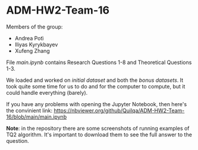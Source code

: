 # ADM-HW2-Team-16
Members of the group:
- Andrea Potì
- Iliyas Kyrykbayev
- Xufeng Zhang

File _main.ipynb_ contains Research Questions 1-8 and Theoretical Questions 1-3.

We loaded and worked on _initial dataset_ and both the _bonus datasets_. It took quite some time for us to do and for the computer to compute, but it could handle everything (barely). 

If you have any problems with opening the Jupyter Notebook, then here's the convinient link: https://nbviewer.org/github/Quilqa/ADM-HW2-Team-16/blob/main/main.ipynb

**Note**: in the repository there are some screenshots of running examples of TQ2 algorithm. It's important to download them to see the full answer to the question.

